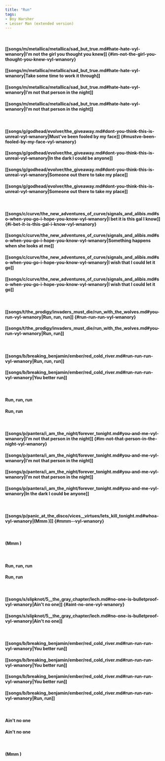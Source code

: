 ```yaml
---
title: "Run"
tags:
- Boy Harsher
- Lesser Man (extended version)
---
```

&nbsp;
#### [[songs/m/metallica/metallica/sad_but_true.md#hate-hate-vyl-wnanory|I'm not the girl you thought you knew]] {#im-not-the-girl-you-thought-you-knew-vyl-wnanory}
#### [[songs/m/metallica/metallica/sad_but_true.md#hate-hate-vyl-wnanory|Take some time to work it through]]
#### [[songs/m/metallica/metallica/sad_but_true.md#hate-hate-vyl-wnanory|I'm not that person in the night]]
#### [[songs/m/metallica/metallica/sad_but_true.md#hate-hate-vyl-wnanory|I'm not that person in the night]]
&nbsp;
#### [[songs/g/godhead/evolver/the_giveaway.md#dont-you-think-this-is-unreal-vyl-wnanory|Must've been fooled by my face]] {#mustve-been-fooled-by-my-face-vyl-wnanory}
#### [[songs/g/godhead/evolver/the_giveaway.md#dont-you-think-this-is-unreal-vyl-wnanory|In the dark I could be anyone]]
#### [[songs/g/godhead/evolver/the_giveaway.md#dont-you-think-this-is-unreal-vyl-wnanory|Someone out there to take my place]]
#### [[songs/g/godhead/evolver/the_giveaway.md#dont-you-think-this-is-unreal-vyl-wnanory|Someone out there to take my place]]
&nbsp;
#### [[songs/c/curve/the_new_adventures_of_curve/signals_and_alibis.md#so-when-you-go-i-hope-you-know-vyl-wnanory|I bet it is this gal I know]] {#i-bet-it-is-this-gal-i-know-vyl-wnanory}
#### [[songs/c/curve/the_new_adventures_of_curve/signals_and_alibis.md#so-when-you-go-i-hope-you-know-vyl-wnanory|Something happens when she looks at me]]
#### [[songs/c/curve/the_new_adventures_of_curve/signals_and_alibis.md#so-when-you-go-i-hope-you-know-vyl-wnanory|I wish that I could let it go]]
#### [[songs/c/curve/the_new_adventures_of_curve/signals_and_alibis.md#so-when-you-go-i-hope-you-know-vyl-wnanory|I wish that I could let it go]]
&nbsp;
#### [[songs/t/the_prodigy/invaders_must_die/run_with_the_wolves.md#you-run-vyl-wnanory|Run, run, run]] {#run-run-run-vyl-wnanory}
#### [[songs/t/the_prodigy/invaders_must_die/run_with_the_wolves.md#you-run-vyl-wnanory|Run, run]]
&nbsp;
#### [[songs/b/breaking_benjamin/ember/red_cold_river.md#run-run-run-vyl-wnanory|Run, run, run]]
#### [[songs/b/breaking_benjamin/ember/red_cold_river.md#run-run-run-vyl-wnanory|You better run]]
&nbsp;
#### Run, run, run
#### Run, run
&nbsp;
#### [[songs/p/pantera/i_am_the_night/forever_tonight.md#you-and-me-vyl-wnanory|I'm not that person in the night]] {#im-not-that-person-in-the-night-vyl-wnanory}
#### [[songs/p/pantera/i_am_the_night/forever_tonight.md#you-and-me-vyl-wnanory|I'm not that person in the night]]
#### [[songs/p/pantera/i_am_the_night/forever_tonight.md#you-and-me-vyl-wnanory|I'm not that person in the night]]
#### [[songs/p/pantera/i_am_the_night/forever_tonight.md#you-and-me-vyl-wnanory|In the dark I could be anyone]]
&nbsp;
#### [[songs/p/panic_at_the_disco/vices__virtues/lets_kill_tonight.md#whoa-vyl-wnanory|(Mmm )]] {#mmm--vyl-wnanory}
&nbsp;
#### (Mmm )
&nbsp;
#### Run, run, run
#### Run, run
&nbsp;
#### [[songs/s/slipknot/5__the_gray_chapter/lech.md#no-one-is-bulletproof-vyl-wnanory|Ain't no one]] {#aint-no-one-vyl-wnanory}
#### [[songs/s/slipknot/5__the_gray_chapter/lech.md#no-one-is-bulletproof-vyl-wnanory|Ain't no one]]
&nbsp;
#### [[songs/b/breaking_benjamin/ember/red_cold_river.md#run-run-run-vyl-wnanory|You better run]]
#### [[songs/b/breaking_benjamin/ember/red_cold_river.md#run-run-run-vyl-wnanory|You better run]]
#### [[songs/b/breaking_benjamin/ember/red_cold_river.md#run-run-run-vyl-wnanory|You better run]]
#### [[songs/b/breaking_benjamin/ember/red_cold_river.md#run-run-run-vyl-wnanory|Run, run]]
&nbsp;
#### Ain't no one
#### Ain't no one
&nbsp;
#### (Mmm )

